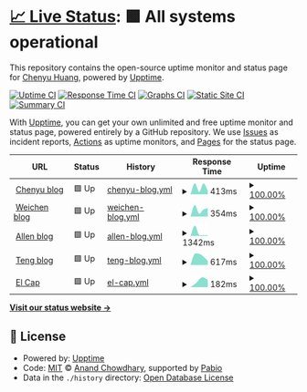 # [📈 Live Status](https://BinaryFiddler.github.io/upptime): <!--live status--> **🟩 All systems operational**

This repository contains the open-source uptime monitor and status page for [Chenyu Huang](chenyu.blog), powered by [Upptime](https://github.com/upptime/upptime).

[![Uptime CI](https://github.com/BinaryFiddler/upptime/workflows/Uptime%20CI/badge.svg)](https://github.com/BinaryFiddler/upptime/actions?query=workflow%3A%22Uptime+CI%22)
[![Response Time CI](https://github.com/BinaryFiddler/upptime/workflows/Response%20Time%20CI/badge.svg)](https://github.com/BinaryFiddler/upptime/actions?query=workflow%3A%22Response+Time+CI%22)
[![Graphs CI](https://github.com/BinaryFiddler/upptime/workflows/Graphs%20CI/badge.svg)](https://github.com/BinaryFiddler/upptime/actions?query=workflow%3A%22Graphs+CI%22)
[![Static Site CI](https://github.com/BinaryFiddler/upptime/workflows/Static%20Site%20CI/badge.svg)](https://github.com/BinaryFiddler/upptime/actions?query=workflow%3A%22Static+Site+CI%22)
[![Summary CI](https://github.com/BinaryFiddler/upptime/workflows/Summary%20CI/badge.svg)](https://github.com/BinaryFiddler/upptime/actions?query=workflow%3A%22Summary+CI%22)

With [Upptime](https://upptime.js.org), you can get your own unlimited and free uptime monitor and status page, powered entirely by a GitHub repository. We use [Issues](https://github.com/BinaryFiddler/upptime/issues) as incident reports, [Actions](https://github.com/BinaryFiddler/upptime/actions) as uptime monitors, and [Pages](https://BinaryFiddler.github.io/upptime) for the status page.

<!--start: status pages-->
<!-- This summary is generated by Upptime (https://github.com/upptime/upptime) -->
<!-- Do not edit this manually, your changes will be overwritten -->
<!-- prettier-ignore -->
| URL | Status | History | Response Time | Uptime |
| --- | ------ | ------- | ------------- | ------ |
| <img alt="" src="https://icons.duckduckgo.com/ip3/www.chenyu.blog.ico" height="13"> [Chenyu blog](https://www.chenyu.blog) | 🟩 Up | [chenyu-blog.yml](https://github.com/BinaryFiddler/upptime/commits/HEAD/history/chenyu-blog.yml) | <details><summary><img alt="Response time graph" src="./graphs/chenyu-blog/response-time-week.png" height="20"> 413ms</summary><br><a href="https://status.chenyu.blog/history/chenyu-blog"><img alt="Response time 413" src="https://img.shields.io/endpoint?url=https%3A%2F%2Fraw.githubusercontent.com%2FBinaryFiddler%2Fupptime%2FHEAD%2Fapi%2Fchenyu-blog%2Fresponse-time.json"></a><br><a href="https://status.chenyu.blog/history/chenyu-blog"><img alt="24-hour response time 352" src="https://img.shields.io/endpoint?url=https%3A%2F%2Fraw.githubusercontent.com%2FBinaryFiddler%2Fupptime%2FHEAD%2Fapi%2Fchenyu-blog%2Fresponse-time-day.json"></a><br><a href="https://status.chenyu.blog/history/chenyu-blog"><img alt="7-day response time 413" src="https://img.shields.io/endpoint?url=https%3A%2F%2Fraw.githubusercontent.com%2FBinaryFiddler%2Fupptime%2FHEAD%2Fapi%2Fchenyu-blog%2Fresponse-time-week.json"></a><br><a href="https://status.chenyu.blog/history/chenyu-blog"><img alt="30-day response time 413" src="https://img.shields.io/endpoint?url=https%3A%2F%2Fraw.githubusercontent.com%2FBinaryFiddler%2Fupptime%2FHEAD%2Fapi%2Fchenyu-blog%2Fresponse-time-month.json"></a><br><a href="https://status.chenyu.blog/history/chenyu-blog"><img alt="1-year response time 413" src="https://img.shields.io/endpoint?url=https%3A%2F%2Fraw.githubusercontent.com%2FBinaryFiddler%2Fupptime%2FHEAD%2Fapi%2Fchenyu-blog%2Fresponse-time-year.json"></a></details> | <details><summary><a href="https://status.chenyu.blog/history/chenyu-blog">100.00%</a></summary><a href="https://status.chenyu.blog/history/chenyu-blog"><img alt="All-time uptime 100.00%" src="https://img.shields.io/endpoint?url=https%3A%2F%2Fraw.githubusercontent.com%2FBinaryFiddler%2Fupptime%2FHEAD%2Fapi%2Fchenyu-blog%2Fuptime.json"></a><br><a href="https://status.chenyu.blog/history/chenyu-blog"><img alt="24-hour uptime 100.00%" src="https://img.shields.io/endpoint?url=https%3A%2F%2Fraw.githubusercontent.com%2FBinaryFiddler%2Fupptime%2FHEAD%2Fapi%2Fchenyu-blog%2Fuptime-day.json"></a><br><a href="https://status.chenyu.blog/history/chenyu-blog"><img alt="7-day uptime 100.00%" src="https://img.shields.io/endpoint?url=https%3A%2F%2Fraw.githubusercontent.com%2FBinaryFiddler%2Fupptime%2FHEAD%2Fapi%2Fchenyu-blog%2Fuptime-week.json"></a><br><a href="https://status.chenyu.blog/history/chenyu-blog"><img alt="30-day uptime 100.00%" src="https://img.shields.io/endpoint?url=https%3A%2F%2Fraw.githubusercontent.com%2FBinaryFiddler%2Fupptime%2FHEAD%2Fapi%2Fchenyu-blog%2Fuptime-month.json"></a><br><a href="https://status.chenyu.blog/history/chenyu-blog"><img alt="1-year uptime 100.00%" src="https://img.shields.io/endpoint?url=https%3A%2F%2Fraw.githubusercontent.com%2FBinaryFiddler%2Fupptime%2FHEAD%2Fapi%2Fchenyu-blog%2Fuptime-year.json"></a></details>
| <img alt="" src="https://icons.duckduckgo.com/ip3/www.weichen.blog.ico" height="13"> [Weichen blog](https://www.weichen.blog) | 🟩 Up | [weichen-blog.yml](https://github.com/BinaryFiddler/upptime/commits/HEAD/history/weichen-blog.yml) | <details><summary><img alt="Response time graph" src="./graphs/weichen-blog/response-time-week.png" height="20"> 354ms</summary><br><a href="https://status.chenyu.blog/history/weichen-blog"><img alt="Response time 354" src="https://img.shields.io/endpoint?url=https%3A%2F%2Fraw.githubusercontent.com%2FBinaryFiddler%2Fupptime%2FHEAD%2Fapi%2Fweichen-blog%2Fresponse-time.json"></a><br><a href="https://status.chenyu.blog/history/weichen-blog"><img alt="24-hour response time 294" src="https://img.shields.io/endpoint?url=https%3A%2F%2Fraw.githubusercontent.com%2FBinaryFiddler%2Fupptime%2FHEAD%2Fapi%2Fweichen-blog%2Fresponse-time-day.json"></a><br><a href="https://status.chenyu.blog/history/weichen-blog"><img alt="7-day response time 354" src="https://img.shields.io/endpoint?url=https%3A%2F%2Fraw.githubusercontent.com%2FBinaryFiddler%2Fupptime%2FHEAD%2Fapi%2Fweichen-blog%2Fresponse-time-week.json"></a><br><a href="https://status.chenyu.blog/history/weichen-blog"><img alt="30-day response time 354" src="https://img.shields.io/endpoint?url=https%3A%2F%2Fraw.githubusercontent.com%2FBinaryFiddler%2Fupptime%2FHEAD%2Fapi%2Fweichen-blog%2Fresponse-time-month.json"></a><br><a href="https://status.chenyu.blog/history/weichen-blog"><img alt="1-year response time 354" src="https://img.shields.io/endpoint?url=https%3A%2F%2Fraw.githubusercontent.com%2FBinaryFiddler%2Fupptime%2FHEAD%2Fapi%2Fweichen-blog%2Fresponse-time-year.json"></a></details> | <details><summary><a href="https://status.chenyu.blog/history/weichen-blog">100.00%</a></summary><a href="https://status.chenyu.blog/history/weichen-blog"><img alt="All-time uptime 100.00%" src="https://img.shields.io/endpoint?url=https%3A%2F%2Fraw.githubusercontent.com%2FBinaryFiddler%2Fupptime%2FHEAD%2Fapi%2Fweichen-blog%2Fuptime.json"></a><br><a href="https://status.chenyu.blog/history/weichen-blog"><img alt="24-hour uptime 100.00%" src="https://img.shields.io/endpoint?url=https%3A%2F%2Fraw.githubusercontent.com%2FBinaryFiddler%2Fupptime%2FHEAD%2Fapi%2Fweichen-blog%2Fuptime-day.json"></a><br><a href="https://status.chenyu.blog/history/weichen-blog"><img alt="7-day uptime 100.00%" src="https://img.shields.io/endpoint?url=https%3A%2F%2Fraw.githubusercontent.com%2FBinaryFiddler%2Fupptime%2FHEAD%2Fapi%2Fweichen-blog%2Fuptime-week.json"></a><br><a href="https://status.chenyu.blog/history/weichen-blog"><img alt="30-day uptime 100.00%" src="https://img.shields.io/endpoint?url=https%3A%2F%2Fraw.githubusercontent.com%2FBinaryFiddler%2Fupptime%2FHEAD%2Fapi%2Fweichen-blog%2Fuptime-month.json"></a><br><a href="https://status.chenyu.blog/history/weichen-blog"><img alt="1-year uptime 100.00%" src="https://img.shields.io/endpoint?url=https%3A%2F%2Fraw.githubusercontent.com%2FBinaryFiddler%2Fupptime%2FHEAD%2Fapi%2Fweichen-blog%2Fuptime-year.json"></a></details>
| <img alt="" src="https://icons.duckduckgo.com/ip3/www.liallen.me.ico" height="13"> [Allen blog](https://www.liallen.me) | 🟩 Up | [allen-blog.yml](https://github.com/BinaryFiddler/upptime/commits/HEAD/history/allen-blog.yml) | <details><summary><img alt="Response time graph" src="./graphs/allen-blog/response-time-week.png" height="20"> 1342ms</summary><br><a href="https://status.chenyu.blog/history/allen-blog"><img alt="Response time 1342" src="https://img.shields.io/endpoint?url=https%3A%2F%2Fraw.githubusercontent.com%2FBinaryFiddler%2Fupptime%2FHEAD%2Fapi%2Fallen-blog%2Fresponse-time.json"></a><br><a href="https://status.chenyu.blog/history/allen-blog"><img alt="24-hour response time 366" src="https://img.shields.io/endpoint?url=https%3A%2F%2Fraw.githubusercontent.com%2FBinaryFiddler%2Fupptime%2FHEAD%2Fapi%2Fallen-blog%2Fresponse-time-day.json"></a><br><a href="https://status.chenyu.blog/history/allen-blog"><img alt="7-day response time 1342" src="https://img.shields.io/endpoint?url=https%3A%2F%2Fraw.githubusercontent.com%2FBinaryFiddler%2Fupptime%2FHEAD%2Fapi%2Fallen-blog%2Fresponse-time-week.json"></a><br><a href="https://status.chenyu.blog/history/allen-blog"><img alt="30-day response time 1342" src="https://img.shields.io/endpoint?url=https%3A%2F%2Fraw.githubusercontent.com%2FBinaryFiddler%2Fupptime%2FHEAD%2Fapi%2Fallen-blog%2Fresponse-time-month.json"></a><br><a href="https://status.chenyu.blog/history/allen-blog"><img alt="1-year response time 1342" src="https://img.shields.io/endpoint?url=https%3A%2F%2Fraw.githubusercontent.com%2FBinaryFiddler%2Fupptime%2FHEAD%2Fapi%2Fallen-blog%2Fresponse-time-year.json"></a></details> | <details><summary><a href="https://status.chenyu.blog/history/allen-blog">100.00%</a></summary><a href="https://status.chenyu.blog/history/allen-blog"><img alt="All-time uptime 100.00%" src="https://img.shields.io/endpoint?url=https%3A%2F%2Fraw.githubusercontent.com%2FBinaryFiddler%2Fupptime%2FHEAD%2Fapi%2Fallen-blog%2Fuptime.json"></a><br><a href="https://status.chenyu.blog/history/allen-blog"><img alt="24-hour uptime 100.00%" src="https://img.shields.io/endpoint?url=https%3A%2F%2Fraw.githubusercontent.com%2FBinaryFiddler%2Fupptime%2FHEAD%2Fapi%2Fallen-blog%2Fuptime-day.json"></a><br><a href="https://status.chenyu.blog/history/allen-blog"><img alt="7-day uptime 100.00%" src="https://img.shields.io/endpoint?url=https%3A%2F%2Fraw.githubusercontent.com%2FBinaryFiddler%2Fupptime%2FHEAD%2Fapi%2Fallen-blog%2Fuptime-week.json"></a><br><a href="https://status.chenyu.blog/history/allen-blog"><img alt="30-day uptime 100.00%" src="https://img.shields.io/endpoint?url=https%3A%2F%2Fraw.githubusercontent.com%2FBinaryFiddler%2Fupptime%2FHEAD%2Fapi%2Fallen-blog%2Fuptime-month.json"></a><br><a href="https://status.chenyu.blog/history/allen-blog"><img alt="1-year uptime 100.00%" src="https://img.shields.io/endpoint?url=https%3A%2F%2Fraw.githubusercontent.com%2FBinaryFiddler%2Fupptime%2FHEAD%2Fapi%2Fallen-blog%2Fuptime-year.json"></a></details>
| <img alt="" src="https://icons.duckduckgo.com/ip3/www.teng.pub.ico" height="13"> [Teng blog](https://www.teng.pub) | 🟩 Up | [teng-blog.yml](https://github.com/BinaryFiddler/upptime/commits/HEAD/history/teng-blog.yml) | <details><summary><img alt="Response time graph" src="./graphs/teng-blog/response-time-week.png" height="20"> 617ms</summary><br><a href="https://status.chenyu.blog/history/teng-blog"><img alt="Response time 617" src="https://img.shields.io/endpoint?url=https%3A%2F%2Fraw.githubusercontent.com%2FBinaryFiddler%2Fupptime%2FHEAD%2Fapi%2Fteng-blog%2Fresponse-time.json"></a><br><a href="https://status.chenyu.blog/history/teng-blog"><img alt="24-hour response time 552" src="https://img.shields.io/endpoint?url=https%3A%2F%2Fraw.githubusercontent.com%2FBinaryFiddler%2Fupptime%2FHEAD%2Fapi%2Fteng-blog%2Fresponse-time-day.json"></a><br><a href="https://status.chenyu.blog/history/teng-blog"><img alt="7-day response time 617" src="https://img.shields.io/endpoint?url=https%3A%2F%2Fraw.githubusercontent.com%2FBinaryFiddler%2Fupptime%2FHEAD%2Fapi%2Fteng-blog%2Fresponse-time-week.json"></a><br><a href="https://status.chenyu.blog/history/teng-blog"><img alt="30-day response time 617" src="https://img.shields.io/endpoint?url=https%3A%2F%2Fraw.githubusercontent.com%2FBinaryFiddler%2Fupptime%2FHEAD%2Fapi%2Fteng-blog%2Fresponse-time-month.json"></a><br><a href="https://status.chenyu.blog/history/teng-blog"><img alt="1-year response time 617" src="https://img.shields.io/endpoint?url=https%3A%2F%2Fraw.githubusercontent.com%2FBinaryFiddler%2Fupptime%2FHEAD%2Fapi%2Fteng-blog%2Fresponse-time-year.json"></a></details> | <details><summary><a href="https://status.chenyu.blog/history/teng-blog">100.00%</a></summary><a href="https://status.chenyu.blog/history/teng-blog"><img alt="All-time uptime 100.00%" src="https://img.shields.io/endpoint?url=https%3A%2F%2Fraw.githubusercontent.com%2FBinaryFiddler%2Fupptime%2FHEAD%2Fapi%2Fteng-blog%2Fuptime.json"></a><br><a href="https://status.chenyu.blog/history/teng-blog"><img alt="24-hour uptime 100.00%" src="https://img.shields.io/endpoint?url=https%3A%2F%2Fraw.githubusercontent.com%2FBinaryFiddler%2Fupptime%2FHEAD%2Fapi%2Fteng-blog%2Fuptime-day.json"></a><br><a href="https://status.chenyu.blog/history/teng-blog"><img alt="7-day uptime 100.00%" src="https://img.shields.io/endpoint?url=https%3A%2F%2Fraw.githubusercontent.com%2FBinaryFiddler%2Fupptime%2FHEAD%2Fapi%2Fteng-blog%2Fuptime-week.json"></a><br><a href="https://status.chenyu.blog/history/teng-blog"><img alt="30-day uptime 100.00%" src="https://img.shields.io/endpoint?url=https%3A%2F%2Fraw.githubusercontent.com%2FBinaryFiddler%2Fupptime%2FHEAD%2Fapi%2Fteng-blog%2Fuptime-month.json"></a><br><a href="https://status.chenyu.blog/history/teng-blog"><img alt="1-year uptime 100.00%" src="https://img.shields.io/endpoint?url=https%3A%2F%2Fraw.githubusercontent.com%2FBinaryFiddler%2Fupptime%2FHEAD%2Fapi%2Fteng-blog%2Fuptime-year.json"></a></details>
| <img alt="" src="https://icons.duckduckgo.com/ip3/elcap.xyz.ico" height="13"> [El Cap](https://elcap.xyz) | 🟩 Up | [el-cap.yml](https://github.com/BinaryFiddler/upptime/commits/HEAD/history/el-cap.yml) | <details><summary><img alt="Response time graph" src="./graphs/el-cap/response-time-week.png" height="20"> 182ms</summary><br><a href="https://status.chenyu.blog/history/el-cap"><img alt="Response time 182" src="https://img.shields.io/endpoint?url=https%3A%2F%2Fraw.githubusercontent.com%2FBinaryFiddler%2Fupptime%2FHEAD%2Fapi%2Fel-cap%2Fresponse-time.json"></a><br><a href="https://status.chenyu.blog/history/el-cap"><img alt="24-hour response time 182" src="https://img.shields.io/endpoint?url=https%3A%2F%2Fraw.githubusercontent.com%2FBinaryFiddler%2Fupptime%2FHEAD%2Fapi%2Fel-cap%2Fresponse-time-day.json"></a><br><a href="https://status.chenyu.blog/history/el-cap"><img alt="7-day response time 182" src="https://img.shields.io/endpoint?url=https%3A%2F%2Fraw.githubusercontent.com%2FBinaryFiddler%2Fupptime%2FHEAD%2Fapi%2Fel-cap%2Fresponse-time-week.json"></a><br><a href="https://status.chenyu.blog/history/el-cap"><img alt="30-day response time 182" src="https://img.shields.io/endpoint?url=https%3A%2F%2Fraw.githubusercontent.com%2FBinaryFiddler%2Fupptime%2FHEAD%2Fapi%2Fel-cap%2Fresponse-time-month.json"></a><br><a href="https://status.chenyu.blog/history/el-cap"><img alt="1-year response time 182" src="https://img.shields.io/endpoint?url=https%3A%2F%2Fraw.githubusercontent.com%2FBinaryFiddler%2Fupptime%2FHEAD%2Fapi%2Fel-cap%2Fresponse-time-year.json"></a></details> | <details><summary><a href="https://status.chenyu.blog/history/el-cap">100.00%</a></summary><a href="https://status.chenyu.blog/history/el-cap"><img alt="All-time uptime 100.00%" src="https://img.shields.io/endpoint?url=https%3A%2F%2Fraw.githubusercontent.com%2FBinaryFiddler%2Fupptime%2FHEAD%2Fapi%2Fel-cap%2Fuptime.json"></a><br><a href="https://status.chenyu.blog/history/el-cap"><img alt="24-hour uptime 100.00%" src="https://img.shields.io/endpoint?url=https%3A%2F%2Fraw.githubusercontent.com%2FBinaryFiddler%2Fupptime%2FHEAD%2Fapi%2Fel-cap%2Fuptime-day.json"></a><br><a href="https://status.chenyu.blog/history/el-cap"><img alt="7-day uptime 100.00%" src="https://img.shields.io/endpoint?url=https%3A%2F%2Fraw.githubusercontent.com%2FBinaryFiddler%2Fupptime%2FHEAD%2Fapi%2Fel-cap%2Fuptime-week.json"></a><br><a href="https://status.chenyu.blog/history/el-cap"><img alt="30-day uptime 100.00%" src="https://img.shields.io/endpoint?url=https%3A%2F%2Fraw.githubusercontent.com%2FBinaryFiddler%2Fupptime%2FHEAD%2Fapi%2Fel-cap%2Fuptime-month.json"></a><br><a href="https://status.chenyu.blog/history/el-cap"><img alt="1-year uptime 100.00%" src="https://img.shields.io/endpoint?url=https%3A%2F%2Fraw.githubusercontent.com%2FBinaryFiddler%2Fupptime%2FHEAD%2Fapi%2Fel-cap%2Fuptime-year.json"></a></details>

<!--end: status pages-->

[**Visit our status website →**](https://BinaryFiddler.github.io/upptime)

## 📄 License

- Powered by: [Upptime](https://github.com/upptime/upptime)
- Code: [MIT](./LICENSE) © [Anand Chowdhary](https://anandchowdhary.com), supported by [Pabio](https://pabio.com)
- Data in the `./history` directory: [Open Database License](https://opendatacommons.org/licenses/odbl/1-0/)
